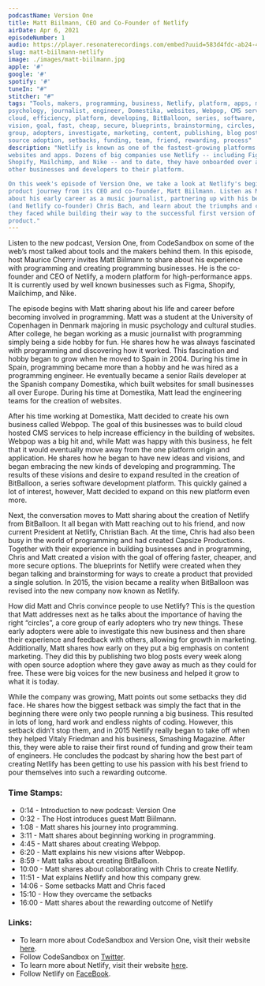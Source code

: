 ```yaml
---
podcastName: Version One
title: Matt Biilmann, CEO and Co-Founder of Netlify
airDate: Apr 6, 2021
episodeNumber: 1
audio: https://player.resonaterecordings.com/embed?uuid=583d4fdc-ab24-4dce-9a30-946683e20198&accentColor=13,180,206&backgroundColor=242,242,242
slug: matt-biilmann-netlify
image: ./images/matt-biilmann.jpg
apple: '#'
google: '#'
spotify: '#'
tuneIn: "#"
stitcher: "#"
tags: "Tools, makers, programming, business, Netlify, platform, apps, music,
psychology, journalist, engineer, Domestika, websites, Webpop, CMS services,
cloud, efficiency, platform, developing, BitBalloon, series, software, create,
vision, goal, fast, cheap, secure, blueprints, brainstorming, circles, core,
group, adopters, investigate, marketing, content, publishing, blog posts, open
source adoption, setbacks, funding, team, friend, rewarding, process"
description: "Netlify is known as one of the fastest-growing platforms for high-performance
websites and apps. Dozens of big companies use Netlify -- including Figma,
Shopify, Mailchimp, and Nike -- and to date, they have onboarded over a million
other businesses and developers to their platform.

On this week's episode of Version One, we take a look at Netlify's beginning
product journey from its CEO and co-founder, Matt Biilmann. Listen as Matt talks
about his early career as a music journalist, partnering up with his best friend
(and Netlify co-founder) Chris Bach, and learn about the triumphs and challenges
they faced while building their way to the successful first version of their
product."
---
```


Listen to the new podcast, Version One, from CodeSandbox on some of the web’s
most talked about tools and the makers behind them. In this episode, host
Maurice Cherry invites Matt Biilmann to share about his experience with
programming and creating programming businesses. He is the co-founder and CEO of
Netlify, a modern platform for high-performance apps. It is currently used by
well known businesses such as Figma, Shopify, Mailchimp, and Nike.

The episode begins with Matt sharing about his life and career before becoming
involved in programming. Matt was a student at the University of Copenhagen in
Denmark majoring in music psychology and cultural studies. After college, he
began working as a music journalist with programming simply being a side hobby
for fun. He shares how he was always fascinated with programming and discovering
how it worked. This fascination and hobby began to grow when he moved to Spain
in 2004. During his time in Spain, programming became more than a hobby and he
was hired as a programming engineer. He eventually became a senior Rails
developer at the Spanish company Domestika, which built websites for small
businesses all over Europe. During his time at Domestika, Matt lead the
engineering teams for the creation of websites.

After his time working at Domestika, Matt decided to create his own business
called Webpop. The goal of this businesses was to build cloud hosted CMS
services to help increase efficiency in the building of websites. Webpop was a
big hit and, while Matt was happy with this business, he felt that it would
eventually move away from the one platform origin and application. He shares how
he began to have new ideas and visions, and began embracing the new kinds of
developing and programming. The results of these visions and desire to expand
resulted in the creation of BitBalloon, a series software development platform.
This quickly gained a lot of interest, however, Matt decided to expand on this
new platform even more.

Next, the conversation moves to Matt sharing about the creation of Netlify from
BitBalloon. It all began with Matt reaching out to his friend, and now current
President at Netlify, Christian Bach. At the time, Chris had also been busy in
the world of programming and had created Capsize Productions. Together with
their experience in building businesses and in programming, Chris and Matt
created a vision with the goal of offering faster, cheaper, and more secure
options. The blueprints for Netlify were created when they began talking and
brainstorming for ways to create a product that provided a single solution. In
2015, the vision became a reality when BitBalloon was revised into the new
company now known as Netlify.

How did Matt and Chris convince people to use Netlify? This is the question that
Matt addresses next as he talks about the importance of having the right
“circles”, a core group of early adopters who try new things. These early
adopters were able to investigate this new business and then share their
experience and feedback with others, allowing for growth in marketing.
Additionally, Matt shares how early on they put a big emphasis on content
marketing. They did this by publishing two blog posts every week along with open
source adoption where they gave away as much as they could for free. These were
big voices for the new business and helped it grow to what it is today.

While the company was growing, Matt points out some setbacks they did face. He
shares how the biggest setback was simply the fact that in the beginning there
were only two people running a big business. This resulted in lots of long, hard
work and endless nights of coding. However, this setback didn’t stop them, and
in 2015 Netlify really began to take off when they helped Vitaly Friedman and
his business, Smashing Magazine. After this, they were able to raise their first
round of funding and grow their team of engineers. He concludes the podcast by
sharing how the best part of creating Netlify has been getting to use his
passion with his best friend to pour themselves into such a rewarding outcome.

### Time Stamps:

- 0:14 - Introduction to new podcast: Version One
- 0:32 - The Host introduces guest Matt Biilmann.
- 1:08 - Matt shares his journey into programming.
- 3:11 - Matt shares about beginning working in programming.
- 4:45 - Matt shares about creating Webpop.
- 6:20 - Matt explains his new visions after Webpop.
- 8:59 - Matt talks about creating BitBalloon.
- 10:00 - Matt shares about collaborating with Chris to create Netlify.
- 11:51 - Mat explains Netlify and how this company grew.
- 14:06 - Some setbacks Matt and Chris faced
- 15:10 - How they overcame the setbacks
- 16:00 - Matt shares about the rewarding outcome of Netlify

### Links:

- To learn more about CodeSandbox and Version One, visit their website
  [here](https://codesandbox.io).
- Follow CodeSandbox on [Twitter](https://twitter.com/codesandbox).
- To learn more about Netlify, visit their website [here](https://netlify.com).
- Follow Netlify on [FaceBook](https://www.facebook.com/netlify/).

